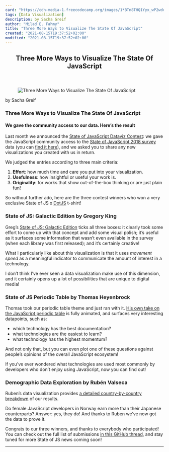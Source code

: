 ```yaml
---
card: "https://cdn-media-1.freecodecamp.org/images/1*BTn8THQ1Yyx_wP2wdoS4Sw.png"
tags: [Data Visualization]
description: by Sacha Greif
author: "Milad E. Fahmy"
title: "Three More Ways to Visualize The State Of JavaScript"
created: "2021-08-15T19:37:52+02:00"
modified: "2021-08-15T19:37:52+02:00"
---
```

<div class="site-wrapper">
<main id="site-main" class="site-main outer">
<div class="inner">
<article class="post-full post tag-data-visualization tag-javascript ">
<header class="post-full-header">
<h1 class="post-full-title">Three More Ways to Visualize The State Of JavaScript</h1>
</header>
<figure class="post-full-image">
<picture>
<source media="(max-width: 700px)" sizes="1px" srcset="data:image/gif;base64,R0lGODlhAQABAIAAAAAAAP///yH5BAEAAAAALAAAAAABAAEAAAIBRAA7 1w">
<source media="(min-width: 701px)" sizes="(max-width: 800px) 400px,
(max-width: 1170px) 700px,
1400px" srcset="https://cdn-media-1.freecodecamp.org/images/1*BTn8THQ1Yyx_wP2wdoS4Sw.png 300w,
https://cdn-media-1.freecodecamp.org/images/1*BTn8THQ1Yyx_wP2wdoS4Sw.png 600w,
https://cdn-media-1.freecodecamp.org/images/1*BTn8THQ1Yyx_wP2wdoS4Sw.png 1000w,
https://cdn-media-1.freecodecamp.org/images/1*BTn8THQ1Yyx_wP2wdoS4Sw.png 2000w">
<img onerror="this.style.display='none'" src="https://cdn-media-1.freecodecamp.org/images/1*BTn8THQ1Yyx_wP2wdoS4Sw.png" alt="Three More Ways to Visualize The State Of JavaScript">
</picture>
</figure>
<section class="post-full-content">
<div class="post-content medium-migrated-article">
<p>by Sacha Greif</p>
<h1 id="three-more-ways-to-visualize-the-state-of-javascript">Three More Ways to Visualize The State Of JavaScript</h1>
<h4 id="we-gave-the-community-access-to-our-data-here-s-the-result">We gave the community access to our data. Here’s the result</h4>
<p>Last month we announced the <a href="https://medium.com/@sachagreif/announcing-the-state-of-javascript-2018-data-visualization-contest-4d75abad96c8" rel="noopener">State of JavaScript Dataviz Contest</a>: we gave the JavaScript community access to the <a href="http://2018.stateofjs.com" rel="noopener">State of JavaScript 2018 survey</a> data (you can <a href="https://www.kaggle.com/sachag/state-of-javascript-2018" rel="noopener">find it here</a>), and we asked you to share any new visualizations you created with us in return.</p>
<p>We judged the entries according to three main criteria:</p>
<ol>
<li><strong>Effort</strong>: how much time and care you put into your visualization.</li>
<li><strong>Usefulness</strong>: how insightful or useful your work is.</li>
<li><strong>Originality</strong>: for works that show out-of-the-box thinking or are just plain fun!</li>
</ol>
<p>So without further ado, here are the three contest winners who won a very exclusive State of JS x <a href="https://dotjs.io" rel="noopener">DotJS</a> t-shirt!</p>
<h3 id="state-of-js-galactic-edition-by-gregory-king">State of JS: Galactic Edition by Gregory King</h3>
<p>Greg’s <a href="https://kinxiel.github.io/state_of_js_GalacticEdition/" rel="noopener">State of JS: Galactic Edition</a> ticks all three boxes: it clearly took some effort to come up with that concept and add some visual polish; it’s useful as it surfaces some information that wasn’t even available in the survey (when each library was first released); and it’s certainly creative!</p>
<p>What I particularly like about this visualization is that it uses <em>movement speed</em> as a meaningful indicator to communicate the amount of interest in a technology.</p>
<p>I don’t think I’ve ever seen a data visualization make use of this dimension, and it certainly opens up a lot of possibilities that are unique to digital media!</p>
<h3 id="state-of-js-periodic-table-by-thomas-heyenbrock">State of JS Periodic Table by Thomas Heyenbrock</h3>
<p>Thomas took our periodic table theme and just ran with it. <a href="https://state-of-js.netlify.com/" rel="noopener">His own take on the JavaScript periodic table</a> is fully animated, and surfaces very interesting datapoints, such as:</p>
<ul>
<li>which technology has the best documentation?</li>
<li>what technologies are the easiest to learn?</li>
<li>what technology has the highest momentum?</li>
</ul>
<p>And not only that, but you can even plot one of these questions against people’s opinions of the overall JavaScript ecosystem!</p>
<p>If you’ve ever wondered what technologies are used most commonly by developers who don’t enjoy using JavaScript, now you can find out!</p>
<h3 id="demographic-data-exploration-by-rub-n-valseca">Demographic Data Exploration by Rubén Valseca</h3>
<p>Ruben’s data visualization provides <a href="https://rubnvp.github.io/state-of-js-2018-visualization/" rel="noopener">a detailed country-by-country breakdown</a> of our results.</p>
<p>Do female JavaScript developers in Norway earn more than their Japanese counterparts? Answer: yes, they do! And thanks to Ruben we’ve now got the data to prove it.</p>
<p>Congrats to our three winners, and thanks to everybody who participated! You can check out the full list of submissions <a href="https://github.com/StateOfJS/StateOfJS/issues/151" rel="noopener">in this GitHub thread</a>, and stay tuned for more State of JS news coming soon!</p>
</div>
<hr>
</section>
</article>
</div>
</main>
</div>
<!-- Google Tag Manager (noscript) -->
<!-- End Google Tag Manager (noscript) -->
